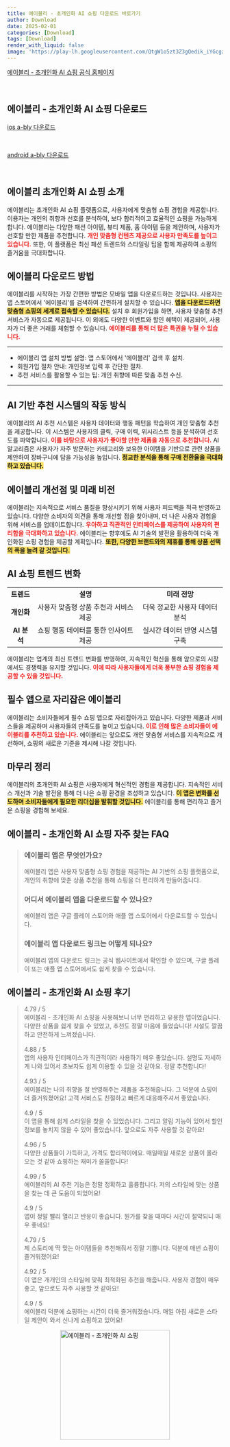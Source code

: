```yaml
---
title: 에이블리 - 초개인화 AI 쇼핑 다운로드 바로가기
author: Download
date: 2025-02-01
categories: [Download]
tags: [Download]
render_with_liquid: false
image: 'https://play-lh.googleusercontent.com/QtgW1o5zt3Z3gQedik_iYGcgz4pQhe41cZ2Lisp9PT7zV46AfQmXeS1ljbY9Ss2CnzY=s256-rw'
---
```

<p><a class='click-button' title='에이블리 - 초개인화 AI 쇼핑' href='https://a-bly.com/' rel='nofollow'>에이블리 - 초개인화 AI 쇼핑 공식 홈페이지</a></p><br>
<h2 id='에이블리 - 초개인화 AI 쇼핑_다운로드'>에이블리 - 초개인화 AI 쇼핑 다운로드</h2>
<p><a class="click-button ios" title="a-bly 다운로드" href="https://apps.apple.com/kr/app/%EC%97%90%EC%9D%B4%EB%B8%94%EB%A6%AC-%EC%A0%84-%EC%83%81%ED%92%88-%EB%AC%B4%EB%A3%8C%EB%B0%B0%EC%86%A1/id1084960428" rel="nofollow">ios a-bly 다운로드</a></p><br>
<p><a class="click-button android" title="a-bly 다운로드" href="https://play.google.comhttps://play.google.com/store/apps/details?id=com.banhala.android" rel="nofollow">android a-bly 다운로드</a></p><br>


<h2 id='에이블리-초개인화-AI-쇼핑'>에이블리 초개인화 AI 쇼핑 소개</h2>

<p>에이블리는 초개인화 AI 쇼핑 플랫폼으로, 사용자에게 맞춤형 쇼핑 경험을 제공합니다. 이용자는 개인의 취향과 선호를 분석하여, 보다 합리적이고 효율적인 쇼핑을 가능하게 합니다. 에이블리는 다양한 패션 아이템, 뷰티 제품, 홈 아이템 등을 제안하며, 사용자가 선호할 만한 제품을 추천합니다. <b><span style="color: #ee2323;">개인 맞춤형 컨텐츠 제공으로 사용자 만족도를 높이고 있습니다.</span></b> 또한, 이 플랫폼은 최신 패션 트렌드와 스타일링 팁을 함께 제공하여 쇼핑의 즐거움을 극대화합니다.</p>

<h2 id='에이블리-다운로드-바로가기'>에이블리 다운로드 방법</h2>

<p>에이블리를 시작하는 가장 간편한 방법은 모바일 앱을 다운로드하는 것입니다. 사용자는 앱 스토어에서 '에이블리'를 검색하여 간편하게 설치할 수 있습니다. <b><span style="background-color: #ffe066;">앱을 다운로드하면 맞춤형 쇼핑의 세계로 접속할 수 있습니다.</span></b> 설치 후 회원가입을 하면, 사용자 맞춤형 추천 서비스가 자동으로 제공됩니다. 이 외에도 다양한 이벤트와 할인 혜택이 제공되어, 사용자가 더 좋은 거래를 체험할 수 있습니다. <b><span style="color: #ee2323;">에이블리를 통해 더 많은 특권을 누릴 수 있습니다.</span></b></p>

<hr />

<ul>
    <li>에이블리 앱 설치 방법 설명: 앱 스토어에서 '에이블리' 검색 후 설치.</li>
    <li>회원가입 절차 안내: 개인정보 입력 후 간단한 절차.</li>
    <li>추천 서비스를 활용할 수 있는 팁: 개인 취향에 따른 맞춤 추천 수신.</li>
</ul>

<hr />

<h2 id='AI-기반-추천-시스템'>AI 기반 추천 시스템의 작동 방식</h2>

<p>에이블리의 AI 추천 시스템은 사용자 데이터와 행동 패턴을 학습하여 개인 맞춤형 추천을 제공합니다. 이 시스템은 사용자의 클릭, 구매 이력, 위시리스트 등을 분석하여 선호도를 파악합니다. <b><span style="color: #ee2323;">이를 바탕으로 사용자가 좋아할 만한 제품을 자동으로 추천합니다.</span></b> AI 알고리즘은 사용자가 자주 방문하는 카테고리와 보유한 아이템을 기반으로 관련 상품을 제안하여 장바구니에 담을 가능성을 높입니다. <b><span style="background-color: #ffe066;">정교한 분석을 통해 구매 전환율을 극대화하고 있습니다.</span></b></p>

<h2 id='에이블리-개선점-및-미래-비전'>에이블리 개선점 및 미래 비전</h2>

<p>에이블리는 지속적으로 서비스 품질을 향상시키기 위해 사용자 피드백을 적극 반영하고 있습니다. 다양한 소비자의 의견을 통해 개선할 점을 찾아내며, 더 나은 사용자 경험을 위해 서비스를 업데이트합니다. <b><span style="color: #ee2323;">우아하고 직관적인 인터페이스를 제공하여 사용자의 편리함을 극대화하고 있습니다.</span></b> 에이블리는 향후에도 AI 기술의 발전을 활용하여 더욱 개인화된 쇼핑 경험을 제공할 계획입니다. <b><span style="background-color: #ffe066;">또한, 다양한 브랜드와의 제휴를 통해 상품 선택의 폭을 늘려 갈 것입니다.</span></b></p>

<h2 id='AI-쇼핑-트렌드-변화'>AI 쇼핑 트렌드 변화</h2>

<table>
    <tr>
        <td style="text-align: center; height: 17px;"><b>트렌드</b></td>
        <td style="text-align: center; height: 17px;"><b>설명</b></td>
        <td style="text-align: center; height: 17px;"><b>미래 전망</b></td>
    </tr>
    <tr>
        <td style="text-align: center; height: 17px;"><b>개인화</b></td>
        <td style="text-align: center; height: 17px;">사용자 맞춤형 상품 추천과 서비스 제공</td>
        <td style="text-align: center; height: 17px;">더욱 정교한 사용자 데이터 분석</td>
    </tr>
    <tr>
        <td style="text-align: center; height: 17px;"><b>AI 분석</b></td>
        <td style="text-align: center; height: 17px;">쇼핑 행동 데이터를 통한 인사이트 제공</td>
        <td style="text-align: center; height: 17px;">실시간 데이터 반영 시스템 구축</td>
    </tr>
</table>

<p>에이블리는 업계의 최신 트렌드 변화를 반영하여, 지속적인 혁신을 통해 앞으로의 시장에서도 경쟁력을 유지할 것입니다. <b><span style="color: #ee2323;">이에 따라 사용자들에게 더욱 풍부한 쇼핑 경험을 제공할 수 있을 것입니다.</span></b></p>

<h2 id='필수-앱으로-자리잡은-에이블리'>필수 앱으로 자리잡은 에이블리</h2>

<p>에이블리는 소비자들에게 필수 쇼핑 앱으로 자리잡아가고 있습니다. 다양한 제품과 서비스들을 제공하며 사용자들의 만족도를 높이고 있습니다. <b><span style="color: #ee2323;">이로 인해 많은 소비자들이 에이블리를 추천하고 있습니다.</span></b> 에이블리는 앞으로도 개인 맞춤형 서비스를 지속적으로 개선하며, 쇼핑의 새로운 기준을 제시해 나갈 것입니다.</p>

<h2 id='마무리-정리'>마무리 정리</h2>

<p>에이블리의 초개인화 AI 쇼핑은 사용자에게 혁신적인 경험을 제공합니다. 지속적인 서비스 개선과 기술 발전을 통해 더 나은 쇼핑 환경을 조성하고 있습니다. <b><span style="background-color: #ffe066;">이 앱은 변화를 선도하며 소비자들에게 필요한 리더십을 발휘할 것입니다.</span></b> 에이블리를 통해 편리하고 즐거운 쇼핑을 경험해 보세요.</p>


<h2 id='에이블리 - 초개인화 AI 쇼핑_자주_찾는_FAQ'>에이블리 - 초개인화 AI 쇼핑 자주 찾는 FAQ</h2>
<div itemscope="" itemtype="https://schema.org/FAQPage"> 
<blockquote> 
<div itemscope="" itemprop="mainEntity" itemtype="https://schema.org/Question"> 
<h3 itemprop="name">에이블리 앱은 무엇인가요?</h3> 
<div itemscope="" itemprop="acceptedAnswer" itemtype="https://schema.org/Answer"> 
<span itemprop="text"> 
<p>에이블리 앱은 사용자 맞춤형 쇼핑 경험을 제공하는 AI 기반의 쇼핑 플랫폼으로, 개인의 취향에 맞춘 상품 추천을 통해 쇼핑을 더 편리하게 만들어줍니다.</p> 
</span> 
</div> 
</div> 
<div itemscope="" itemprop="mainEntity" itemtype="https://schema.org/Question"> 
<h3 itemprop="name">어디서 에이블리 앱을 다운로드할 수 있나요?</h3> 
<div itemscope="" itemprop="acceptedAnswer" itemtype="https://schema.org/Answer"> 
<span itemprop="text"> 
<p>에이블리 앱은 구글 플레이 스토어와 애플 앱 스토어에서 다운로드할 수 있습니다.</p> 
</span> 
</div> 
</div> 
<div itemscope="" itemprop="mainEntity" itemtype="https://schema.org/Question"> 
<h3 itemprop="name">에이블리 앱 다운로드 링크는 어떻게 되나요?</h3> 
<div itemscope="" itemprop="acceptedAnswer" itemtype="https://schema.org/Answer"> 
<span itemprop="text"> 
<p>에이블리 앱의 다운로드 링크는 공식 웹사이트에서 확인할 수 있으며, 구글 플레이 또는 애플 앱 스토어에서도 쉽게 찾을 수 있습니다.</p> 
</span> 
</div> 
</div> 
</blockquote> 
</div>
<h2 id='에이블리 - 초개인화 AI 쇼핑_후기'>에이블리 - 초개인화 AI 쇼핑 후기</h2>
<div itemscope itemtype="https://schema.org/Product">
  <blockquote>
  <div itemprop="review" itemscope itemtype="https://schema.org/Review">
      <div itemprop="reviewRating" itemscope itemtype="https://schema.org/Rating"> <span itemprop="ratingValue">4.79</span> / <span itemprop="bestRating">5</span> </div>
      <span itemprop="reviewBody">에이블리 - 초개인화 AI 쇼핑을 사용해보니 너무 편리하고 유용한 앱이었습니다. 다양한 상품을 쉽게 찾을 수 있었고, 추천도 정말 마음에 들었습니다! 시설도 깔끔하고 안전하게 느껴졌습니다.</span>
  </div>
  <br>
  <div itemprop="review" itemscope itemtype="https://schema.org/Review">
      <div itemprop="reviewRating" itemscope itemtype="schema.org/Rating"> <span itemprop="ratingValue">4.88</span> / <span itemprop="bestRating">5</span> </div>
      <span itemprop="reviewBody">앱의 사용자 인터페이스가 직관적이라 사용하기 매우 좋았습니다. 설명도 자세하게 나와 있어서 초보자도 쉽게 이용할 수 있을 것 같아요. 정말 추천합니다!</span>
  </div>
  <br>
  <div itemprop="review" itemscope itemtype="https://schema.org/Review">
      <div itemprop="reviewRating" itemscope itemtype="https://schema.org/Rating"> <span itemprop="ratingValue">4.93</span> / <span itemprop="bestRating">5</span> </div>
      <span itemprop="reviewBody">에이블리는 나의 취향을 잘 반영해주는 제품을 추천해줍니다. 그 덕분에 쇼핑이 더 즐거워졌어요! 고객 서비스도 친절하고 빠르게 대응해주셔서 좋았습니다.</span>
  </div>
  <br>
  <div itemprop="review" itemscope itemtype="https://schema.org/Review">
      <div itemprop="reviewRating" itemscope itemtype="https://schema.org/Rating"> <span itemprop="ratingValue">4.9</span> / <span itemprop="bestRating">5</span> </div>
      <span itemprop="reviewBody">이 앱을 통해 쉽게 스타일을 찾을 수 있었습니다. 그리고 알림 기능이 있어서 할인 정보를 놓치지 않을 수 있어 좋았습니다. 앞으로도 자주 사용할 것 같아요!</span>
  </div>
  <br>
  <div itemprop="review" itemscope itemtype="https://schema.org/Review">
      <div itemprop="reviewRating" itemscope itemtype="https://schema.org/Rating"> <span itemprop="ratingValue">4.96</span> / <span itemprop="bestRating">5</span> </div>
      <span itemprop="reviewBody">다양한 상품들이 가득하고, 가격도 합리적이에요. 매일매일 새로운 상품이 올라오는 것 같아 쇼핑하는 재미가 쏠쏠합니다!</span>
  </div>
  <br>
  <div itemprop="review" itemscope itemtype="https://schema.org/Review">
      <div itemprop="reviewRating" itemscope itemtype="https://schema.org/Rating"> <span itemprop="ratingValue">4.99</span> / <span itemprop="bestRating">5</span> </div>
      <span itemprop="reviewBody">에이블리의 AI 추천 기능은 정말 정확하고 훌륭합니다. 저의 스타일에 맞는 상품을 찾는 데 큰 도움이 되었어요!</span>
  </div>
  <br>
  <div itemprop="review" itemscope itemtype="https://schema.org/Review">
      <div itemprop="reviewRating" itemscope itemtype="https://schema.org/Rating"> <span itemprop="ratingValue">4.9</span> / <span itemprop="bestRating">5</span> </div>
      <span itemprop="reviewBody">앱이 정말 빨리 열리고 반응이 좋습니다. 뭔가를 찾을 때마다 시간이 절약되니 매우 좋네요!</span>
  </div>
  <br>
  <div itemprop="review" itemscope itemtype="https://schema.org/Review">
      <div itemprop="reviewRating" itemscope itemtype="https://schema.org/Rating"> <span itemprop="ratingValue">4.79</span> / <span itemprop="bestRating">5</span> </div>
      <span itemprop="reviewBody">제 스토리에 딱 맞는 아이템들을 추천해줘서 정말 기쁩니다. 덕분에 매번 쇼핑이 즐거워졌어요!</span>
  </div>
  <br>
  <div itemprop="review" itemscope itemtype="https://schema.org/Review">
      <div itemprop="reviewRating" itemscope itemtype="https://schema.org/Rating"> <span itemprop="ratingValue">4.92</span> / <span itemprop="bestRating">5</span> </div>
      <span itemprop="reviewBody">이 앱은 개개인의 스타일에 맞춰 최적화된 추천을 해줍니다. 사용자 경험이 매우 좋고, 앞으로도 자주 사용할 것 같아요!</span>
  </div>
  <br>
  <div itemprop="review" itemscope itemtype="https://schema.org/Review">
      <div itemprop="reviewRating" itemscope itemtype="https://schema.org/Rating"> <span itemprop="ratingValue">4.9</span> / <span itemprop="bestRating">5</span> </div>
      <span itemprop="reviewBody">에이블리 덕분에 쇼핑하는 시간이 더욱 즐거워졌습니다. 매일 아침 새로운 스타일 제안이 와서 신나게 쇼핑하고 있어요!</span>
  </div>
  </blockquote>
</div>
<figure class="image" style="display: flex; justify-content: center; align-items: center; margin: 0;"><img src="https://play-lh.googleusercontent.com/QtgW1o5zt3Z3gQedik_iYGcgz4pQhe41cZ2Lisp9PT7zV46AfQmXeS1ljbY9Ss2CnzY=s256-rw" alt="에이블리 - 초개인화 AI 쇼핑" width="256" height="256" style="max-width: 100%; height: auto;"></figure>